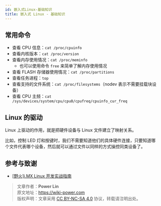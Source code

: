 ```yaml
---
id: 嵌入式Linux-基础知识
title: 嵌入式 Linux - 基础知识
---
```


## 常用命令

- 查看 CPU 信息：`cat /proc/cpuinfo`
- 查看内核版本：`cat /proc/version`
- 查看内存使用情况：`cat /proc/meminfo`
    - 也可以使用命令 `free` 来简单了解内存使用情况
- 查看 FLASH 存储器使用情况：`cat /proc/partitions`
- 查看任务进程：`top`
- 查看支持的文件系统：`cat /proc/filesystems`（nodev 表示不需要挂载块设备）
- 查看 CPU 主频：`cat /sys/devices/system/cpu/cpu0/cpufreq/cpuinfo_cur_freq`

## Linux 的驱动

Linux 上驱动的作用，就是把硬件设备与 Linux 文件建立了映射关系。

比如，控制 LED 灯和按键时，我们不需要知道他们的具体硬件连接，只要知道哪个文件代表哪个设备，然后就可以通过文件以同样的方式操控同类设备了。

## 参考与致谢

- [[野火]i.MX Linux 开发实战指南](https://doc.embedfire.com/linux/imx6/base/zh/latest/index.html)

> 文章作者：**Power Lin**  
> 原文地址：<https://wiki-power.com>  
> 版权声明：文章采用 [CC BY-NC-SA 4.0](https://creativecommons.org/licenses/by/4.0/deed.zh) 协议，转载请注明出处。
